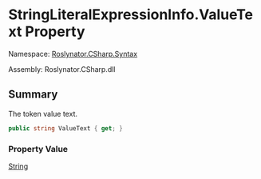 # StringLiteralExpressionInfo\.ValueText Property

Namespace: [Roslynator.CSharp.Syntax](../../README.md)

Assembly: Roslynator\.CSharp\.dll

## Summary

The token value text\.

```csharp
public string ValueText { get; }
```

### Property Value

[String](https://docs.microsoft.com/en-us/dotnet/api/system.string)

